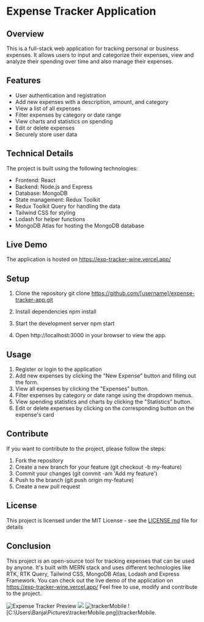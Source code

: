 # Expense Tracker Application

## Overview
This is a full-stack web application for tracking personal or business expenses. It allows users to input and categorize their expenses, view and analyze their spending over time and also manage their expenses.

## Features
- User authentication and registration
- Add new expenses with a description, amount, and category
- View a list of all expenses
- Filter expenses by category or date range
- View charts and statistics on spending
- Edit or delete expenses
- Securely store user data

## Technical Details
The project is built using the following technologies:
- Frontend: React
- Backend: Node.js and Express
- Database: MongoDB
- State management: Redux Toolkit
- Redux Toolkit Query for handling the data
- Tailwind CSS for styling
- Lodash for helper functions
- MongoDB Atlas for hosting the MongoDB database

## Live Demo
The application is hosted on https://exp-tracker-wine.vercel.app/

## Setup
1. Clone the repository
git clone https://github.com/[username]/expense-tracker-app.git


2. Install dependencies
npm install


3. Start the development server
npm start


4. Open http://localhost:3000 in your browser to view the app.

## Usage
1. Register or login to the application
2. Add new expenses by clicking the "New Expense" button and filling out the form.
3. View all expenses by clicking the "Expenses" button.
4. Filter expenses by category or date range using the dropdown menus.
5. View spending statistics and charts by clicking the "Statistics" button.
6. Edit or delete expenses by clicking on the corresponding button on the expense's card

## Contribute
If you want to contribute to the project, please follow the steps:

1. Fork the repository
2. Create a new branch for your feature (git checkout -b my-feature)
3. Commit your changes (git commit -am 'Add my feature')
4. Push to the branch (git push origin my-feature)
5. Create a new pull request

## License
This project is licensed under the MIT License - see the [LICENSE.md](LICENSE.md) file for details

## Conclusion
This project is an open-source tool for tracking expenses that can be used by anyone. It's built with MERN stack and uses different technologies like RTK, RTK Query, Tailwind CSS, MongoDB Atlas, Lodash and Express Framework. You can check out the live demo of the application on https://exp-tracker-wine.vercel.app/ Feel free to use, modify and contribute to the project.

![Expense Tracker Preview](https://user-images.githubusercontent.com/101037019/212540743-fe215cfb-4233-45d3-979d-6ef26b027949.png)
<img src="![trackerMobile](https://user-images.githubusercontent.com/101037019/212540706-ffd8b770-1599-4c2d-b058-027292b8edc4.png)" />
![![trackerMobile](https://user-images.githubusercontent.com/101037019/212540743-fe215cfb-4233-45d3-979d-6ef26b027949.png)](tracker.png)
![C:\Users\Banja\Pictures\trackerMobile.png](trackerMobile.
